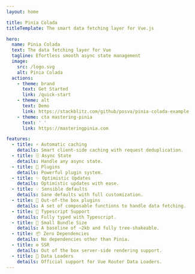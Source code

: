 ```yaml
---
layout: home

title: Pinia Colada
titleTemplate: The smart data fetching layer for Vue.js

hero:
  name: Pinia Colada
  text: The data fetching layer for Vue
  tagline: Efortless smooth async state management
  image:
    src: /logo.svg
    alt: Pinia Colada
  actions:
    - theme: brand
      text: Get Started
      link: /quick-start
    - theme: alt
      text: Demo
      link: https://stackblitz.com/github/posva/pinia-colada-example
    - theme: cta mastering-pinia
      text: ' '
      link: https://masteringpinia.com

features:
  - title: ⚡️ Automatic caching
    details: Smart client-side caching with request deduplication.
  - title: 🗄️ Async State
    details: Handle any async state.
  - title: 🔌 Plugins
    details: Powerful plugin system.
  - title: ✨ Optimistic Updates
    details: Optimistic updates with ease.
  - title: 💡 Sensible defaults
    details: Sane defaults with full customization.
  - title: 🧩 Out-of-the box plugins
    details: A set of composable functions to handle data fetching.
  - title: 🔑 Typescript Support
    details: Fully typed with Typescript.
  - title: 💨 Small Bundle Size
    details: A baseline of ~2kb and fully tree-shakeable.
  - title: 📦 Zero Dependencies
    details: No dependencies other than Pinia.
  - title: ⚙️ SSR
    details: Out of the box server-side rendering support.
  - title: 🔄 Data Loaders
    details: Official support for Vue Router Data Loaders.
---
```


<script setup>
// import HomeSponsors from './.vitepress/theme/components/HomeSponsors.vue'
// import './.vitepress/theme/styles/home-links.css'
</script>

<!-- <HomeSponsors /> -->
